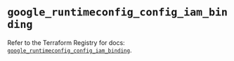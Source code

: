 # `google_runtimeconfig_config_iam_binding`

Refer to the Terraform Registry for docs: [`google_runtimeconfig_config_iam_binding`](https://registry.terraform.io/providers/hashicorp/google-beta/6.13.0/docs/resources/google_runtimeconfig_config_iam_binding).
